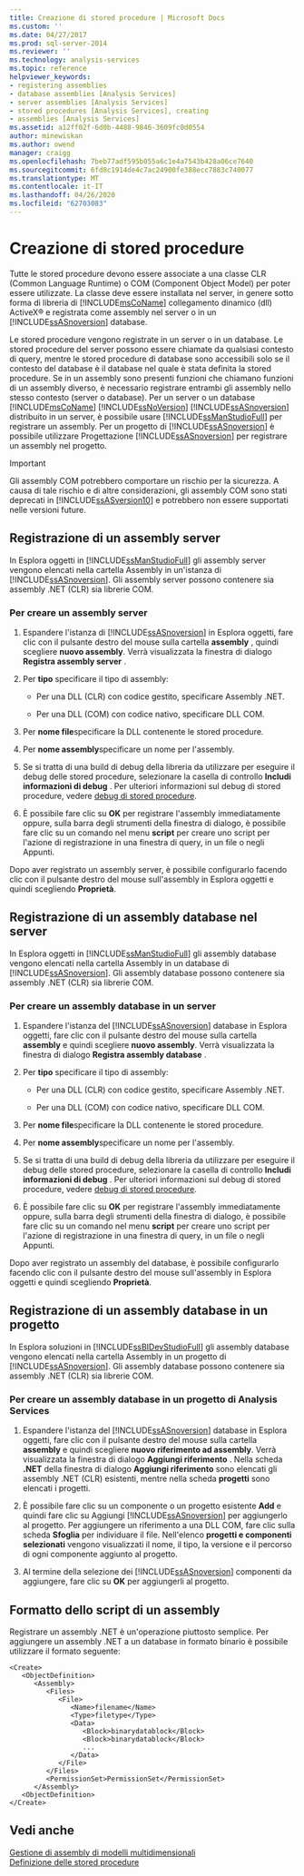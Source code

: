 ```yaml
---
title: Creazione di stored procedure | Microsoft Docs
ms.custom: ''
ms.date: 04/27/2017
ms.prod: sql-server-2014
ms.reviewer: ''
ms.technology: analysis-services
ms.topic: reference
helpviewer_keywords:
- registering assemblies
- database assemblies [Analysis Services]
- server assemblies [Analysis Services]
- stored procedures [Analysis Services], creating
- assemblies [Analysis Services]
ms.assetid: a12ff02f-6d0b-4488-9846-3609fc0d0554
author: minewiskan
ms.author: owend
manager: craigg
ms.openlocfilehash: 7beb77adf595b055a6c1e4a7543b428a06ce7640
ms.sourcegitcommit: 6fd8c1914de4c7ac24900fe388ecc7883c740077
ms.translationtype: MT
ms.contentlocale: it-IT
ms.lasthandoff: 04/26/2020
ms.locfileid: "62703083"
---
```

# <a name="creating-stored-procedures"></a>Creazione di stored procedure
  Tutte le stored procedure devono essere associate a una classe CLR (Common Language Runtime) o COM (Component Object Model) per poter essere utilizzate. La classe deve essere installata nel server, in genere sotto forma di libreria di [!INCLUDE[msCoName](../../includes/msconame-md.md)] collegamento dinamico (dll) ActiveX® e registrata come assembly nel server o in un [!INCLUDE[ssASnoversion](../../includes/ssasnoversion-md.md)] database.  
  
 Le stored procedure vengono registrate in un server o in un database. Le stored procedure del server possono essere chiamate da qualsiasi contesto di query, mentre le stored procedure di database sono accessibili solo se il contesto del database è il database nel quale è stata definita la stored procedure. Se in un assembly sono presenti funzioni che chiamano funzioni di un assembly diverso, è necessario registrare entrambi gli assembly nello stesso contesto (server o database). Per un server o un database [!INCLUDE[msCoName](../../includes/msconame-md.md)] [!INCLUDE[ssNoVersion](../../includes/ssnoversion-md.md)] [!INCLUDE[ssASnoversion](../../includes/ssasnoversion-md.md)] distribuito in un server, è possibile usare [!INCLUDE[ssManStudioFull](../../includes/ssmanstudiofull-md.md)] per registrare un assembly. Per un progetto di [!INCLUDE[ssASnoversion](../../includes/ssasnoversion-md.md)] è possibile utilizzare Progettazione [!INCLUDE[ssASnoversion](../../includes/ssasnoversion-md.md)] per registrare un assembly nel progetto.  
  
> [!IMPORTANT]  
>  Gli assembly COM potrebbero comportare un rischio per la sicurezza. A causa di tale rischio e di altre considerazioni, gli assembly COM sono stati deprecati in [!INCLUDE[ssASversion10](../../includes/ssasversion10-md.md)] e potrebbero non essere supportati nelle versioni future.  
  
## <a name="registering-a-server-assembly"></a>Registrazione di un assembly server  
 In Esplora oggetti in [!INCLUDE[ssManStudioFull](../../includes/ssmanstudiofull-md.md)] gli assembly server vengono elencati nella cartella Assembly in un'istanza di [!INCLUDE[ssASnoversion](../../includes/ssasnoversion-md.md)]. Gli assembly server possono contenere sia assembly .NET (CLR) sia librerie COM.  
  
### <a name="to-create-a-server-assembly"></a>Per creare un assembly server  
  
1.  Espandere l'istanza di [!INCLUDE[ssASnoversion](../../includes/ssasnoversion-md.md)] in Esplora oggetti, fare clic con il pulsante destro del mouse sulla cartella **assembly** , quindi scegliere **nuovo assembly**. Verrà visualizzata la finestra di dialogo **Registra assembly server** .  
  
2.  Per **tipo** specificare il tipo di assembly:  
  
    -   Per una DLL (CLR) con codice gestito, specificare Assembly .NET.  
  
    -   Per una DLL (COM) con codice nativo, specificare DLL COM.  
  
3.  Per **nome file**specificare la DLL contenente le stored procedure.  
  
4.  Per **nome assembly**specificare un nome per l'assembly.  
  
5.  Se si tratta di una build di debug della libreria da utilizzare per eseguire il debug delle stored procedure, selezionare la casella di controllo **Includi informazioni di debug** . Per ulteriori informazioni sul debug di stored procedure, vedere [debug di stored procedure](debugging-stored-procedures.md).  
  
6.  È possibile fare clic su **OK** per registrare l'assembly immediatamente oppure, sulla barra degli strumenti della finestra di dialogo, è possibile fare clic su un comando nel menu **script** per creare uno script per l'azione di registrazione in una finestra di query, in un file o negli Appunti.  
  
 Dopo aver registrato un assembly server, è possibile configurarlo facendo clic con il pulsante destro del mouse sull'assembly in Esplora oggetti e quindi scegliendo **Proprietà**.  
  
## <a name="registering-a-database-assembly-on-the-server"></a>Registrazione di un assembly database nel server  
 In Esplora oggetti in [!INCLUDE[ssManStudioFull](../../includes/ssmanstudiofull-md.md)] gli assembly database vengono elencati nella cartella Assembly in un database di [!INCLUDE[ssASnoversion](../../includes/ssasnoversion-md.md)]. Gli assembly database possono contenere sia assembly .NET (CLR) sia librerie COM.  
  
### <a name="to-create-a-database-assembly-on-a-server"></a>Per creare un assembly database in un server  
  
1.  Espandere l'istanza del [!INCLUDE[ssASnoversion](../../includes/ssasnoversion-md.md)] database in Esplora oggetti, fare clic con il pulsante destro del mouse sulla cartella **assembly** e quindi scegliere **nuovo assembly**. Verrà visualizzata la finestra di dialogo **Registra assembly database** .  
  
2.  Per **tipo** specificare il tipo di assembly:  
  
    -   Per una DLL (CLR) con codice gestito, specificare Assembly .NET.  
  
    -   Per una DLL (COM) con codice nativo, specificare DLL COM.  
  
3.  Per **nome file**specificare la DLL contenente le stored procedure.  
  
4.  Per **nome assembly**specificare un nome per l'assembly.  
  
5.  Se si tratta di una build di debug della libreria da utilizzare per eseguire il debug delle stored procedure, selezionare la casella di controllo **Includi informazioni di debug** . Per ulteriori informazioni sul debug di stored procedure, vedere [debug di stored procedure](debugging-stored-procedures.md).  
  
6.  È possibile fare clic su **OK** per registrare l'assembly immediatamente oppure, sulla barra degli strumenti della finestra di dialogo, è possibile fare clic su un comando nel menu **script** per creare uno script per l'azione di registrazione in una finestra di query, in un file o negli Appunti.  
  
 Dopo aver registrato un assembly del database, è possibile configurarlo facendo clic con il pulsante destro del mouse sull'assembly in Esplora oggetti e quindi scegliendo **Proprietà**.  
  
## <a name="registering-a-database-assembly-in-a-project"></a>Registrazione di un assembly database in un progetto  
 In Esplora soluzioni in [!INCLUDE[ssBIDevStudioFull](../../includes/ssbidevstudiofull-md.md)] gli assembly database vengono elencati nella cartella Assembly in un progetto di [!INCLUDE[ssASnoversion](../../includes/ssasnoversion-md.md)]. Gli assembly database possono contenere sia assembly .NET (CLR) sia librerie COM.  
  
### <a name="to-create-a-database-assembly-in-an-analysis-service-project"></a>Per creare un assembly database in un progetto di Analysis Services  
  
1.  Espandere l'istanza del [!INCLUDE[ssASnoversion](../../includes/ssasnoversion-md.md)] database in Esplora oggetti, fare clic con il pulsante destro del mouse sulla cartella **assembly** e quindi scegliere **nuovo riferimento ad assembly**. Verrà visualizzata la finestra di dialogo **Aggiungi riferimento** . Nella scheda **.NET** della finestra di dialogo **Aggiungi riferimento** sono elencati gli assembly .NET (CLR) esistenti, mentre nella scheda **progetti** sono elencati i progetti.  
  
2.  È possibile fare clic su un componente o un progetto esistente **Add** e quindi fare clic su Aggiungi [!INCLUDE[ssASnoversion](../../includes/ssasnoversion-md.md)] per aggiungerlo al progetto. Per aggiungere un riferimento a una DLL COM, fare clic sulla scheda **Sfoglia** per individuare il file. Nell'elenco **progetti e componenti selezionati** vengono visualizzati il nome, il tipo, la versione e il percorso di ogni componente aggiunto al progetto.  
  
3.  Al termine della selezione dei [!INCLUDE[ssASnoversion](../../includes/ssasnoversion-md.md)] componenti da aggiungere, fare clic su **OK** per aggiungerli al progetto.  
  
## <a name="script-format-for-an-assembly"></a>Formatto dello script di un assembly  
 Registrare un assembly .NET è un'operazione piuttosto semplice. Per aggiungere un assembly .NET a un database in formato binario è possibile utilizzare il formato seguente:  
  
```  
<Create>  
   <ObjectDefinition>  
      <Assembly>  
         <Files>  
            <File>  
               <Name>filename</Name>  
               <Type>filetype</Type>  
               <Data>  
                  <Block>binarydatablock</Block>  
                  <Block>binarydatablock</Block>  
                  ...  
               </Data>  
            </File>  
         </Files>  
         <PermissionSet>PermissionSet</PermissionSet>  
      </Assembly>  
   <ObjectDefinition>  
</Create>  
```  
  
## <a name="see-also"></a>Vedi anche  
 [Gestione di assembly di modelli multidimensionali](../multidimensional-models/multidimensional-model-assemblies-management.md)   
 [Definizione delle stored procedure](defining-stored-procedures.md)  
  
  
